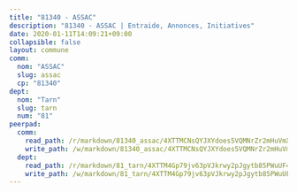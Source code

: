 ```yaml
---
title: "81340 - ASSAC"
description: "81340 - ASSAC | Entraide, Annonces, Initiatives"
date: 2020-01-11T14:09:21+09:00
collapsible: false
layout: commune
comm:
  nom: "ASSAC"
  slug: assac
  cp: "81340"
dept:
  nom: "Tarn"
  slug: tarn
  num: "81"
peerpad:
  comm:
    read_path: /r/markdown/81340_assac/4XTTMCNsQYJXYdoes5VQMNrZr2mHuVmXkMbow6P5G9GbVFemh
    write_path: /w/markdown/81340_assac/4XTTMCNsQYJXYdoes5VQMNrZr2mHuVmXkMbow6P5G9GbVFemh-K3TgUtADQLd9KrFJxKaiaC5A3rWJ3j6F4LTFp7QEd5WyPpR5Sp8qwDcsexvbMqVj1vj8APaJGBjWzJpNZn24D1NEZ5MYuFXzd54xnJ3ADfJkA8gCR3Zw35tmvbTrFr9qsinJpyoq
  dept:
    read_path: /r/markdown/81_tarn/4XTTM4Gp79jv63pVJkrwy2pJgytb85PWuUF46qZV3RNcf9bTY
    write_path: /w/markdown/81_tarn/4XTTM4Gp79jv63pVJkrwy2pJgytb85PWuUF46qZV3RNcf9bTY-K3TgUQULAfYZTaNEYQn663imu6tLJ5XUSYV3bG6y2QwZHe2hiw5KiHgnyL8wpzhjjRKSLQVjHCuMHvPTtVgD4tm7BFQTVwqLNiZgb8d93Riu34VNq5t6eFocUS5Ezct8i9MJtUHQ
---
```


